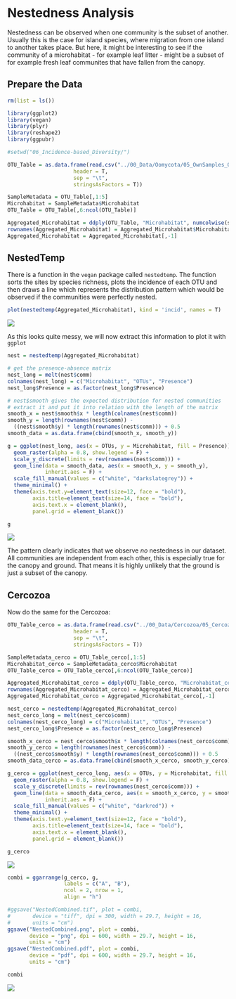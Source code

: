 Nestedness Analysis
================

Nestedness can be observed when one community is the subset of another. Usually this is the case for island species, where migration from one island to another takes place. But here, it might be interesting to see if the community of a microhabitat - for example leaf litter - might be a subset of for example fresh leaf communites that have fallen from the canopy.

Prepare the Data
----------------

``` r
rm(list = ls())

library(ggplot2)
library(vegan)
library(plyr)
library(reshape2)
library(ggpubr)

#setwd("06_Incidence-based_Diversity/")

OTU_Table = as.data.frame(read.csv("../00_Data/Oomycota/05_OwnSamples_OTU_Table_min-freq-9588_transposed_withMetadata.tsv", 
                     header = T, 
                     sep = "\t", 
                     stringsAsFactors = T))

SampleMetadata = OTU_Table[,1:5]
Microhabitat = SampleMetadata$Microhabitat
OTU_Table = OTU_Table[,6:ncol(OTU_Table)]

Aggregated_Microhabitat = ddply(OTU_Table, "Microhabitat", numcolwise(sum))
rownames(Aggregated_Microhabitat) = Aggregated_Microhabitat$Microhabitat
Aggregated_Microhabitat = Aggregated_Microhabitat[,-1]
```

NestedTemp
----------

There is a function in the `vegan` package called `nestedtemp`. The function sorts the sites by species richness, plots the incidence of each OTU and then draws a line which represents the distribution pattern which would be observed if the communities were perfectly nested.

``` r
plot(nestedtemp(Aggregated_Microhabitat), kind = 'incid', names = T)
```

![](Nestedness_files/figure-markdown_github/NestedTemp-1.png)

As this looks quite messy, we will now extract this information to plot it with `ggplot`

``` r
nest = nestedtemp(Aggregated_Microhabitat)

# get the presence-absence matrix
nest_long = melt(nest$comm)
colnames(nest_long) = c("Microhabitat", "OTUs", "Presence")
nest_long$Presence = as.factor(nest_long$Presence)

# nest$smooth gives the expected distribution for nested communities
# extract it and put it into relation with the length of the matrix
smooth_x = nest$smooth$x * length(colnames(nest$comm))
smooth_y = length(rownames(nest$comm)) - 
  ((nest$smooth$y) * length(rownames(nest$comm))) + 0.5
smooth_data = as.data.frame(cbind(smooth_x, smooth_y))

g = ggplot(nest_long, aes(x = OTUs, y = Microhabitat, fill = Presence)) + 
  geom_raster(alpha = 0.8, show.legend = F) + 
  scale_y_discrete(limits = rev(rownames(nest$comm))) +
  geom_line(data = smooth_data, aes(x = smooth_x, y = smooth_y),
            inherit.aes = F) + 
  scale_fill_manual(values = c("white", "darkslategrey")) + 
  theme_minimal() + 
  theme(axis.text.y=element_text(size=12, face = "bold"), 
        axis.title=element_text(size=14, face = "bold"), 
        axis.text.x = element_blank(), 
        panel.grid = element_blank())

g
```

![](Nestedness_files/figure-markdown_github/OomycotaNestednessPlot-1.png)

The pattern clearly indicates that we observe *no* nestedness in our dataset. All communities are independent from each other, this is especially true for the canopy and ground. That means it is highly unlikely that the ground is just a subset of the canopy.

Cercozoa
--------

Now do the same for the Cercozoa:

``` r
OTU_Table_cerco = as.data.frame(read.csv("../00_Data/Cercozoa/05_Cercozoa_OwnSamples_OTU_Table_min-freq-15684_transposed_withMetadata.tsv", 
                     header = T, 
                     sep = "\t", 
                     stringsAsFactors = T))

SampleMetadata_cerco = OTU_Table_cerco[,1:5]
Microhabitat_cerco = SampleMetadata_cerco$Microhabitat
OTU_Table_cerco = OTU_Table_cerco[,6:ncol(OTU_Table_cerco)]

Aggregated_Microhabitat_cerco = ddply(OTU_Table_cerco, "Microhabitat_cerco", numcolwise(sum))
rownames(Aggregated_Microhabitat_cerco) = Aggregated_Microhabitat_cerco$Microhabitat
Aggregated_Microhabitat_cerco = Aggregated_Microhabitat_cerco[,-1]

nest_cerco = nestedtemp(Aggregated_Microhabitat_cerco)
nest_cerco_long = melt(nest_cerco$comm)
colnames(nest_cerco_long) = c("Microhabitat", "OTUs", "Presence")
nest_cerco_long$Presence = as.factor(nest_cerco_long$Presence)

smooth_x_cerco = nest_cerco$smooth$x * length(colnames(nest_cerco$comm))
smooth_y_cerco = length(rownames(nest_cerco$comm)) - 
  ((nest_cerco$smooth$y) * length(rownames(nest_cerco$comm))) + 0.5
smooth_data_cerco = as.data.frame(cbind(smooth_x_cerco, smooth_y_cerco))

g_cerco = ggplot(nest_cerco_long, aes(x = OTUs, y = Microhabitat, fill = Presence)) + 
  geom_raster(alpha = 0.8, show.legend = F) + 
  scale_y_discrete(limits = rev(rownames(nest_cerco$comm))) +
  geom_line(data = smooth_data_cerco, aes(x = smooth_x_cerco, y = smooth_y_cerco),
            inherit.aes = F) + 
  scale_fill_manual(values = c("white", "darkred")) + 
  theme_minimal() + 
  theme(axis.text.y=element_text(size=12, face = "bold"), 
        axis.title=element_text(size=14, face = "bold"), 
        axis.text.x = element_blank(), 
        panel.grid = element_blank())

g_cerco
```

![](Nestedness_files/figure-markdown_github/CercoNestedness-1.png)

``` r
combi = ggarrange(g_cerco, g, 
                  labels = c("A", "B"), 
                  ncol = 2, nrow = 1, 
                  align = "h")

#ggsave("NestedCombined.tif", plot = combi, 
#       device = "tiff", dpi = 300, width = 29.7, height = 16, 
#       units = "cm")
ggsave("NestedCombined.png", plot = combi, 
       device = "png", dpi = 600, width = 29.7, height = 16, 
       units = "cm")
ggsave("NestedCombined.pdf", plot = combi, 
       device = "pdf", dpi = 600, width = 29.7, height = 16, 
       units = "cm")

combi
```

![](Nestedness_files/figure-markdown_github/NestednessCombined-1.png)
